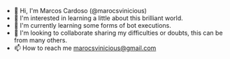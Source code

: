 - 👋 Hi, I'm Marcos Cardoso (@marocsvinicious)
- 👀 I'm interested in learning a little about this brilliant world.
- 🌱 I'm currently learning some forms of bot executions.
- 💞️ I'm looking to collaborate sharing my difficulties or doubts, this can be from many others.
- 📫 How to reach me marocsvinicious@gmail.com

<!---
marocsvinicious/marocsvinicious is a ✨ special ✨ repository because its `README.md` (this file) appears on your GitHub profile.
You can click the Preview link to take a look at your changes.
--->
